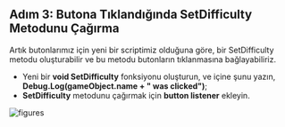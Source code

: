 ## Adım 3: Butona Tıklandığında SetDifficulty Metodunu Çağırma
Artık butonlarımız için yeni bir scriptimiz olduğuna göre, bir SetDifficulty metodu oluşturabilir ve bu metodu butonların tıklanmasına bağlayabiliriz.

- Yeni bir **void SetDifficulty** fonksiyonu oluşturun, ve içine şunu yazın, **Debug.Log(gameObject.name + " was clicked")**;
- **SetDifficulty** metodunu çağırmak için **button listener** ekleyin.

![figures]()
